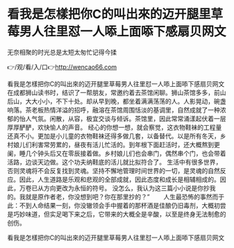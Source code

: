 # 看我是怎樣把你C的叫出來的迈开腿里草莓男人往里怼一人㖭上面㖭下感扇贝网文
无奈相聚的时光总是太短太匆忙记得今揉

👉/观/看/入/口👉http://wencao66.com

看我是怎樣把你C的叫出來的迈开腿里草莓男人往里怼一人㖭上面㖭下感扇贝网文　　在成都狮山读书时，结识了一帮朋友，常邀约着去茶馆闲聊。狮山茶馆多多，前山后山，大大小小，不下十处。却从早到晚，都坐着满满荡荡的人。人影晃动，碗盏响落。茶老板热情洋溢的招呼，融溶在茶馆周围恬淡的基调里，自然成就了一种浓郁的怡人气氛。闲散，从容，极宜交谈与倾诉。茶馆里，因此常常涌漾起伏着一层厚厚酽酽，欢快愉人的声音。
经心的你想一想，就会察觉，这衣物鞋袜的工程量还真不小。更加是小儿童的衣物鞋袜还得多做几套，以备替代。以是所有冬天，乡村娘儿们利害常劳累的，昼夜有活儿忙活的。到年根下面赶活时，还大概熬到更阑，睡几个钟头后又在零辰接着做。乡村娘儿们也会串门，偶然串个门，也会带着活路，边谈天边做。这个功夫纳鞋底的活儿就比拟符合了。
生活中有很多世界，否则灵魂将不会反复找到灵魂。坚持不懈地管理时间世界的一切，是灵魂的自然反应。因此，人生道路是乐观和悲观的全部成就，因此态度和成长是相辅相成的。因此，万卷已从方向更改为永恒的符号。
没怎么，我认为这三篇小小说是你抄我的。我就是原作者老，你没想到吧？你在那里抄的？”
　　人生最恐怖的事然而于此：不到人命结果一刻，你没辙领会手中握着的那杯酒是佳酿仍旧毒剂，大概初尝是巧妙味道，但实足喝下来之后，它带来的大概全是辛酸，以至是终身无法制愈的创伤。

看我是怎樣把你C的叫出來的迈开腿里草莓男人往里怼一人㖭上面㖭下感扇贝网文
